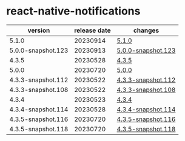 # react-native-notifications	


|version|release date|changes|
|---|---|---|
|5.1.0|20230914|[5.1.0](./5.1.0-20230914.md)|
|5.0.0-snapshot.123|20230913|[5.0.0-snapshot.123](./5.0.0-snapshot.123-20230913.md)|
|4.3.5|20230528|[4.3.5](./4.3.5-20230528.md)|
|5.0.0|20230720|[5.0.0](./5.0.0-20230720.md)|
|4.3.3-snapshot.112|20230522|[4.3.3-snapshot.112](./4.3.3-snapshot.112-20230522.md)|
|4.3.3-snapshot.108|20230522|[4.3.3-snapshot.108](./4.3.3-snapshot.108-20230522.md)|
|4.3.4|20230523|[4.3.4](./4.3.4-20230523.md)|
|4.3.4-snapshot.114|20230528|[4.3.4-snapshot.114](./4.3.4-snapshot.114-20230528.md)|
|4.3.5-snapshot.116|20230720|[4.3.5-snapshot.116](./4.3.5-snapshot.116-20230720.md)|
|4.3.5-snapshot.118|20230720|[4.3.5-snapshot.118](./4.3.5-snapshot.118-20230720.md)|
